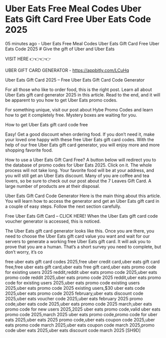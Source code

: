 # Uber Eats Free Meal Codes Uber Eats Gift Card Free Uber Eats Code 2025

05 minutes ago - Uber Eats Free Meal Codes Uber Eats Gift Card Free Uber Eats Code 2025 # 
Give the gift of Uber and Uber Eats

VISIT HERE 👉👉👉👉 

UBER GIFT CARD GENERATOR - https://appbitly.com/LCuHq

Uber Eats Gift Card 2025 – Free Uber Eats Gift Card Code Generator

For all those who like to order food, this is the right post. Learn all about Uber Eats gift card generator 2025 in this article. Read to the end, and it will be apparent to you how to get Uber Eats promo codes.

For something unique, visit our post about Hybe Promo Codes and learn how to get it completely free. Mystery boxes are waiting for you.

How to get Uber Eats gift card code free

Easy! Get a good discount when ordering food. If you don’t need it, make your loved one happy with these free Uber Eats gift card codes. With the help of our free Uber Eats gift card generator, you will enjoy more and more shopping favorite food.

How to use a Uber Eats Gift Card Free?
A button below will redirect you to the database of promo codes for Uber Eats 2025. Click on it. The whole process will not take long. Your favorite food will be at your address, and you will still get an Uber Eats discount. Many of you are coffee and tea lovers, so be sure to check out our post about the 7 Leaves Gift Card. A large number of products are at their disposal.

Uber Eats Gift Card Code Generator
Here is the main thing about this article. You will learn how to access the generator and get an Uber Eats gift card in a couple of easy steps. Follow the next section carefully.

Free Uber Eats Gift Card – CLICK HERE!
When the Uber Eats gift card code voucher generator is accessed, this is noticed.

The Uber Eats gift card generator looks like this.
Once you are there, you need to choose the Uber Eats gift card value you want and wait for our servers to generate a working free Uber Eats gift card. It will ask you to prove that you are a human. That’s a short survey you need to complete, but don’t worry, it’s co

free uber eats gift card codes 2025,free uber credit card,uber eats gift card free,free uber eats gift card,uber eats free gift card,uber eats promo code for existing users 2025 reddit,reddit uber eats promo code 2025,uber eats promo code reddit 2025,uber eats promo code 2025 reddit,uber eats promo code for existing users 2025,uber eats promo code existing users 2025,uber eats promo code 2025 existing users,$30 uber eats code 2025,uber eats promo code 2025 february,uber eats discount code 2025,uber eats voucher code 2025,uber eats february 2025 promo code,uber eats code 2025,uber eats promo code 2025 march,uber eats promo code for new users 2025,2025 uber eats promo code,valid uber eats promo code 2025,march 2025 uber eats promo code,promo code for uber eats 2025,uber eats 2025 promo code,uber eats coupon code 2025,uber eats promo code march 2025,uber eats coupon code march 2025,promo code uber eats 2025,uber eats discount code march 2025 [SH9D]

